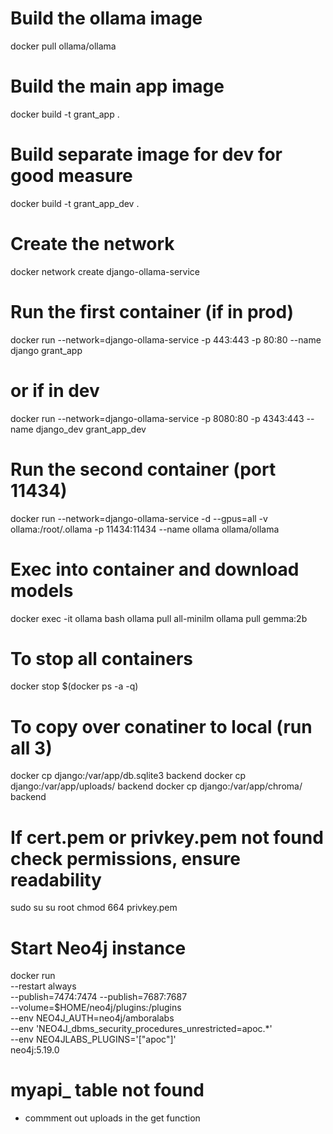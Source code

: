 # Build the ollama image
docker pull ollama/ollama

# Build the main app image
docker build -t grant_app .
# Build separate image for dev for good measure
docker build -t grant_app_dev .

# Create the network
docker network create django-ollama-service

# Run the first container (if in prod)
docker run --network=django-ollama-service -p 443:443 -p 80:80 --name django grant_app
# or if in dev
docker run --network=django-ollama-service -p 8080:80 -p 4343:443 --name django_dev grant_app_dev

# Run the second container (port 11434)
docker run --network=django-ollama-service -d --gpus=all -v ollama:/root/.ollama -p 11434:11434 --name ollama ollama/ollama

# Exec into container and download models
docker exec -it ollama bash
ollama pull all-minilm
ollama pull gemma:2b

# To stop all containers
docker stop $(docker ps -a -q)

# To copy over conatiner to local (run all 3)
docker cp django:/var/app/db.sqlite3 backend
docker cp django:/var/app/uploads/ backend
docker cp django:/var/app/chroma/ backend

# If cert.pem or privkey.pem not found check permissions, ensure readability
sudo su
su root
chmod 664 privkey.pem

# Start Neo4j instance
docker run \
    --restart always \
    --publish=7474:7474 --publish=7687:7687 \
    --volume=$HOME/neo4j/plugins:/plugins \
    --env NEO4J_AUTH=neo4j/amboralabs \
    --env 'NEO4J_dbms_security_procedures_unrestricted=apoc.*' \
    --env NEO4JLABS_PLUGINS='["apoc"]' \
    neo4j:5.19.0

# myapi_ table not found
- commment out uploads in the get function
